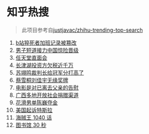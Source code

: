# 知乎热搜

> 此项目参考自[justjavac/zhihu-trending-top-search](https://github.com/justjavac/zhihu-trending-top-search/blob/main/utils.ts)

<!-- BEGIN -->
  <!-- 最后更新时间:Fri Feb 11 2022 21:09:44 GMT+0000 (Coordinated Universal Time) -->
  1. [b站猝死者加班记录被篡改](https://www.zhihu.com/search?q=b站猝死员工)
1. [男子短道接力中国惊险晋级](https://www.zhihu.com/search?q=短道速滑)
1. [任天堂直面会](https://www.zhihu.com/search?q=任天堂)
1. [长津湖投资方欠税近千万](https://www.zhihu.com/search?q=长津湖投资方)
1. [苏翊鸣裁判长给冠军分打高了](https://www.zhihu.com/search?q=苏翊鸣裁判长)
1. [蔡雪桐刘佳宇无缘奖牌](https://www.zhihu.com/search?q=单板滑雪)
1. [电影是对已离去父亲的告慰](https://www.zhihu.com/search?q=水门桥七连连长之子)
1. [广西多地开放社会捐赠渠道](https://www.zhihu.com/search?q=广西开放社会捐赠渠道)
1. [花滑男单陈巍夺金](https://www.zhihu.com/search?q=花样滑冰)
1. [美国起诉特斯拉](https://www.zhihu.com/search?q=美国起诉特斯拉)
1. [海贼王 1040 话](https://www.zhihu.com/search?q=海贼王)
1. [图书馆 30 秒](https://www.zhihu.com/search?q=图书馆30秒)
  <!-- END -->